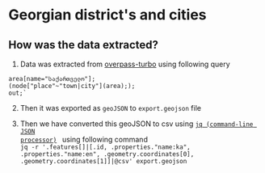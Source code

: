 # Georgian district's and cities 

## How was the data extracted?

1. Data was extracted from [overpass-turbo](http://overpass-turbo.eu/) using following query  

```
area[name="საქართველო"];
(node["place"~"town|city"](area););
out;`
```

2. Then it was exported as `geoJSON` to `export.geojson` file

3. Then we have converted this geoJSON to csv using <code><a href="https://stedolan.github.io/jq">jq (command-line JSON processor)</a> </code> using following command  
  `
    jq -r '.features[]|[.id, .properties."name:ka", .properties."name:en", .geometry.coordinates[0], .geometry.coordinates[1]]|@csv' export.geojson
  `
